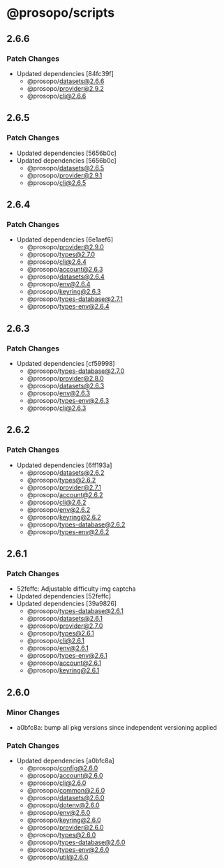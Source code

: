 # @prosopo/scripts

## 2.6.6

### Patch Changes

- Updated dependencies [84fc39f]
  - @prosopo/datasets@2.6.6
  - @prosopo/provider@2.9.2
  - @prosopo/cli@2.6.6

## 2.6.5

### Patch Changes

- Updated dependencies [5656b0c]
- Updated dependencies [5656b0c]
  - @prosopo/datasets@2.6.5
  - @prosopo/provider@2.9.1
  - @prosopo/cli@2.6.5

## 2.6.4

### Patch Changes

- Updated dependencies [6e1aef6]
  - @prosopo/provider@2.9.0
  - @prosopo/types@2.7.0
  - @prosopo/cli@2.6.4
  - @prosopo/account@2.6.3
  - @prosopo/datasets@2.6.4
  - @prosopo/env@2.6.4
  - @prosopo/keyring@2.6.3
  - @prosopo/types-database@2.7.1
  - @prosopo/types-env@2.6.4

## 2.6.3

### Patch Changes

- Updated dependencies [cf59998]
  - @prosopo/types-database@2.7.0
  - @prosopo/provider@2.8.0
  - @prosopo/datasets@2.6.3
  - @prosopo/env@2.6.3
  - @prosopo/types-env@2.6.3
  - @prosopo/cli@2.6.3

## 2.6.2

### Patch Changes

- Updated dependencies [6ff193a]
  - @prosopo/datasets@2.6.2
  - @prosopo/types@2.6.2
  - @prosopo/provider@2.7.1
  - @prosopo/account@2.6.2
  - @prosopo/cli@2.6.2
  - @prosopo/env@2.6.2
  - @prosopo/keyring@2.6.2
  - @prosopo/types-database@2.6.2
  - @prosopo/types-env@2.6.2

## 2.6.1

### Patch Changes

- 52feffc: Adjustable difficulty img captcha
- Updated dependencies [52feffc]
- Updated dependencies [39a9826]
  - @prosopo/types-database@2.6.1
  - @prosopo/datasets@2.6.1
  - @prosopo/provider@2.7.0
  - @prosopo/types@2.6.1
  - @prosopo/cli@2.6.1
  - @prosopo/env@2.6.1
  - @prosopo/types-env@2.6.1
  - @prosopo/account@2.6.1
  - @prosopo/keyring@2.6.1

## 2.6.0

### Minor Changes

- a0bfc8a: bump all pkg versions since independent versioning applied

### Patch Changes

- Updated dependencies [a0bfc8a]
  - @prosopo/config@2.6.0
  - @prosopo/account@2.6.0
  - @prosopo/cli@2.6.0
  - @prosopo/common@2.6.0
  - @prosopo/datasets@2.6.0
  - @prosopo/dotenv@2.6.0
  - @prosopo/env@2.6.0
  - @prosopo/keyring@2.6.0
  - @prosopo/provider@2.6.0
  - @prosopo/types@2.6.0
  - @prosopo/types-database@2.6.0
  - @prosopo/types-env@2.6.0
  - @prosopo/util@2.6.0
